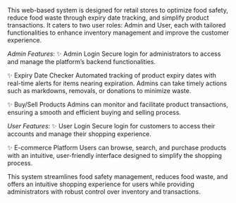 This web-based system is designed for retail stores to optimize food safety, reduce food waste through expiry date tracking, and simplify product transactions. It caters to two user roles: Admin and User, each with tailored functionalities to enhance inventory management and improve the customer experience.


*Admin Features*:
✨ Admin Login
Secure login for administrators to access and manage the platform’s backend functionalities.

✨ Expiry Date Checker
Automated tracking of product expiry dates with real-time alerts for items nearing expiration. Admins can take timely actions such as markdowns, removals, or donations to minimize waste.

✨ Buy/Sell Products
Admins can monitor and facilitate product transactions, ensuring a smooth and efficient buying and selling process.


*User Features*:
✨ User Login
Secure login for customers to access their accounts and manage their shopping experience.

✨ E-commerce Platform
Users can browse, search, and purchase products with an intuitive, user-friendly interface designed to simplify the shopping process.


This system streamlines food safety management, reduces food waste, and offers an intuitive shopping experience for users while providing administrators with robust control over inventory and transactions.

